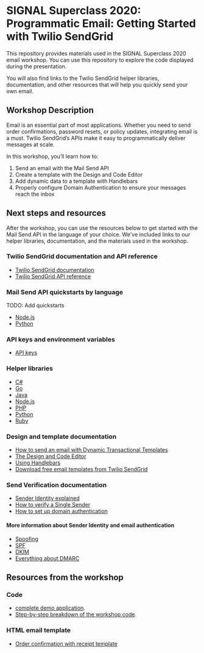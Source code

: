 # SIGNAL Superclass 2020: Programmatic Email: Getting Started with Twilio SendGrid

This repository provides materials used in the SIGNAL Superclass 2020 email workshop. You can use this repository to explore the code displayed during the presentation.

You will also find links to the Twilio SendGrid helper libraries, documentation, and other resources that will help you quickly send your own email.

## Workshop Description

Email is an essential part of most applications. Whether you need to send order confirmations, password resets, or policy updates, integrating email is a must. Twilio SendGrid’s APIs make it easy to programmatically deliver messages at scale.

In this workshop, you’ll learn how to:

1. Send an email with the Mail Send API
2. Create a template with the Design and Code Editor
3. Add dynamic data to a template with Handlebars
4. Properly configure Domain Authentication to ensure your messages reach the inbox

## Next steps and resources

After the workshop, you can use the resources below to get started with the Mail Send API in the language of your choice. We've included links to our helper libraries, documentation, and the materials used in the workshop.

### Twilio SendGrid documentation and API reference

- [Twilio SendGrid documentation](https://sendgrid.com/docs)
- [Twilio SendGrid API reference](https://sendgrid.api-docs.io/v3.0/)

### Mail Send API quickstarts by language

TODO: Add quickstarts

- [Node.js](https://sendgrid.com/docs/for-developers/sending-email/quickstart-nodejs)
- [Python](https://sendgrid.com/docs/for-developers/sending-email/quickstart-python)

### API keys and environment variables

- [API keys](https://sendgrid.com/docs/ui/account-and-settings/api-keys/)

### Helper libraries

- [C#](https://github.com/sendgrid/sendgrid-csharp)
- [Go](https://github.com/sendgrid/sendgrid-go)
- [Java](https://github.com/sendgrid/sendgrid-java)
- [Node.js](https://github.com/sendgrid/sendgrid-nodejs)
- [PHP](https://github.com/sendgrid/sendgrid-php)
- [Python](https://github.com/sendgrid/sendgrid-python)
- [Ruby](https://github.com/sendgrid/sendgrid-ruby)

### Design and template documentation

- [How to send an email with Dynamic Transactional Templates](https://sendgrid.com/docs/ui/sending-email/how-to-send-an-email-with-dynamic-transactional-templates/)
- [The Design and Code Editor](https://sendgrid.com/docs/ui/sending-email/editor/)
- [Using Handlebars](https://sendgrid.com/docs/for-developers/sending-email/using-handlebars/)
- [Download free email templates from Twilio SendGrid](https://sendgrid.com/free-templates/)

### Send Verification documentation

- [Sender Identity explained](https://sendgrid.com/docs/for-developers/sending-email/sender-identity/)
- [How to verify a Single Sender](https://sendgrid.com/docs/ui/sending-email/sender-verification/)
- [How to set up domain authentication](https://sendgrid.com/docs/ui/account-and-settings/how-to-set-up-domain-authentication/)

#### More information about Sender Identity and email authentication

- [Spoofing](https://sendgrid.com/docs/glossary/spoofing/)
- [SPF](https://sendgrid.com/docs/glossary/spf/)
- [DKIM](https://sendgrid.com/docs/glossary/dkim/)
- [Everything about DMARC](https://sendgrid.com/docs/ui/sending-email/dmarc/)

## Resources from the workshop

### Code

- [complete demo application](cakeOrPie).
- [Step-by-step breakdown of the workshop code](outline.md).

### HTML email template

- [Order confirmation with receipt template](emailTemplate)
